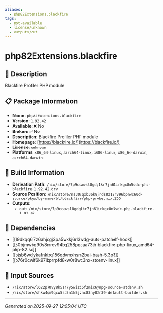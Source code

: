 ```yaml
---
aliases:
  - php82Extensions.blackfire
tags:
  - not-available
  - license/unknown
  - outputs/out
---
```


# php82Extensions.blackfire

## 📝 Description

Blackfire Profiler PHP module

## 📋 Package Information

- **Name**: `php82Extensions.blackfire`
- **Version**: `1.92.42`
- **Available**: ❌ No
- **Broken**: ✅ No
- **Description**: Blackfire Profiler PHP module
- **Homepage**: [https://blackfire.io/](https://blackfire.io/)
- **License**: `unknown`
- **Platforms**: `x86_64-linux`, `aarch64-linux`, `i686-linux`, `x86_64-darwin`, `aarch64-darwin`

## 🔧 Build Information

- **Derivation Path**: `/nix/store/7p9ccawsl8gdg1kr7jn61irkgx8n5sdc-php-blackfire-1.92.42.drv`
- **Source Position**: `/nix/store/ns30sqxb36k8jrds8z18rv96bpnwc60d-source/pkgs/by-name/bl/blackfire/php-probe.nix:156`
- **Outputs**:
  - `out`:  `/nix/store/7p9ccawsl8gdg1kr7jn61irkgx8n5sdc-php-blackfire-1.92.42`

## 🔗 Dependencies

- [[19dkqq6j7z6ahjqgj3pa5wkkj6rl3wdg-auto-patchelf-hook]]
- [[50bjmwbg90s8mrcv94bg258pgcaa73jh-blackfire-php-linux_amd64-php-82.so]]
- [[bjsb6wdjykafnkixq156qdvmxhsm2bai-bash-5.3p3]]
- [[p76r0cwlf6k97ibprrpfd8xw0r8wc3nx-stdenv-linux]]

## 📁 Input Sources

- `/nix/store/l622p70vy8k5sh7y5wizi5f2mic6ynpg-source-stdenv.sh`
- `/nix/store/shkw4qm9qcw5sc5n1k5jznc83ny02r39-default-builder.sh`

---
*Generated on 2025-09-27 12:05:04 UTC*
